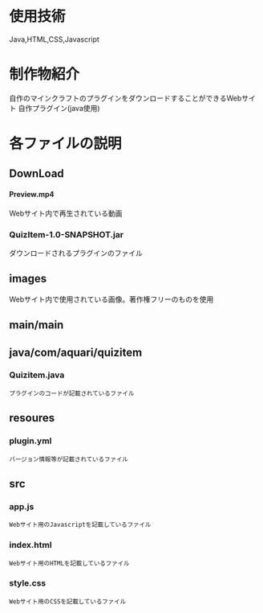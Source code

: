 # 使用技術
Java,HTML,CSS,Javascript

# 制作物紹介
自作のマインクラフトのプラグインをダウンロードすることができるWebサイト
自作プラグイン(java使用)

# 各ファイルの説明
## DownLoad
#### Preview.mp4
  Webサイト内で再生されている動画
### QuizItem-1.0-SNAPSHOT.jar
  ダウンロードされるプラグインのファイル
## images
  Webサイト内で使用されている画像。著作権フリーのものを使用
## main/main
## java/com/aquari/quizitem
  ### Quizitem.java
    プラグインのコードが記載されているファイル
## resoures
  ### plugin.yml
    バージョン情報等が記載されているファイル
## src
  ### app.js
    Webサイト用のJavascriptを記載しているファイル
  ### index.html
    Webサイト用のHTMLを記載しているファイル
  ### style.css
  
    Webサイト用のCSSを記載しているファイル
  
      
